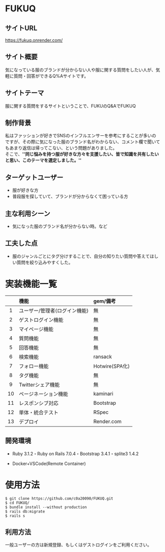 # FUKUQ

## サイトURL

https://fukuq.onrender.com/

## サイト概要

気になっている服のブランドが分からない人や服に関する質問をしたい人が、気軽に質問・回答ができるQ%Aサイトです。

## サイトテーマ

服に関する質問をするサイトということで、FUKUのQ&AでFUKUQ

## 制作背景

私はファッションが好きでSNSのインフルエンサーを参考にすることが多いのですが、その際に気になった服のブランド名がわからない、コメント欄で聞いてもあまり返信は帰ってこない、という問題がありました。<br>
そこで、**''同じ悩みを持つ服が好きな方々を支援したい、皆で知識を共有したいと思い、このテーマを選定しました。''**

## ターゲットユーザー

* 服が好きな方
* 普段服を探していて、ブランドが分からなくて困っている方

## 主な利用シーン

* 気になった服のブランド名が分からない時。など

## 工夫した点

* 服のジャンルごとにタグ分けすることで、自分の知りたい質問や答えてほしい質問を絞り込みやすくした。


# 実装機能一覧

|  | 機能 | gem/備考  |
|:---:|:---|:---|
| 1 |ユーザー/管理者(ログイン機能) | 無 |
| 2 |ゲストログイン機能| 無 |
| 3 |マイページ機能 | 無 |
| 4 |質問機能 | 無 |
| 5 |回答機能 | 無 |
| 6 |検索機能 | ransack |
| 7 |フォロー機能 | Hotwire(SPA化) |
| 8 |タグ機能 | 無 |
| 9 |Twitterシェア機能 | 無 |
| 10 |ページネーション機能 | kaminari |
| 11 |レスポンシブ対応 | Bootstrap |
| 12 |単体・統合テスト | RSpec |
| 13 |デプロイ | Render.com |

## 開発環境

* Ruby 3.1.2・Ruby on Rails 7.0.4・Bootstrap 3.4.1・splite3 1.4.2

* Docker+VSCode(Remote Container)

# 使用方法

```
$ git clone https://github.com/c0a20090/FUKUQ.git
$ cd FUKUQ/
$ bundle install --without production
$ rails db:migrate
$ rails s

```

## 利用方法

一般ユーザーの方は新規登録、もしくはゲストログインをご利用ください。